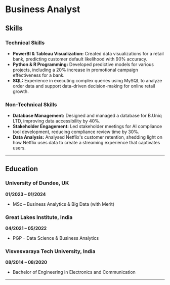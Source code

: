 # Business Analyst

## Skills

### Technical Skills
- **PowerBI & Tableau Visualization:** Created data visualizations for a retail bank, predicting customer default likelihood with 90% accuracy.
- **Python & R Programming:** Developed predictive models for various projects, including a 20% increase in promotional campaign effectiveness for a bank.
- **SQL:** Experience in executing complex queries using MySQL to analyze order data and support data-driven decision-making for online retail growth.

### Non-Technical Skills
- **Database Management:** Designed and managed a database for B.Uniq LTD, improving data accessibility by 40%.
- **Stakeholder Engagement:** Led stakeholder meetings for AI compliance tool development, reducing compliance review time by 30%.
- **Data Analysis:** Analysed Netflix's customer retention, shedding light on how Netflix uses data to create a streaming experience that captivates users. 

---

## Education

### University of Dundee, UK
**01/2023 – 01/2024**
- MSc – Business Analytics & Big Data (with Merit)

### Great Lakes Institute, India
**04/2021 – 05/2022**
- PGP – Data Science & Business Analytics

### Visvesvaraya Tech University, India
**08/2014 – 08/2020**
- Bachelor of Engineering in Electronics and Communication

---

